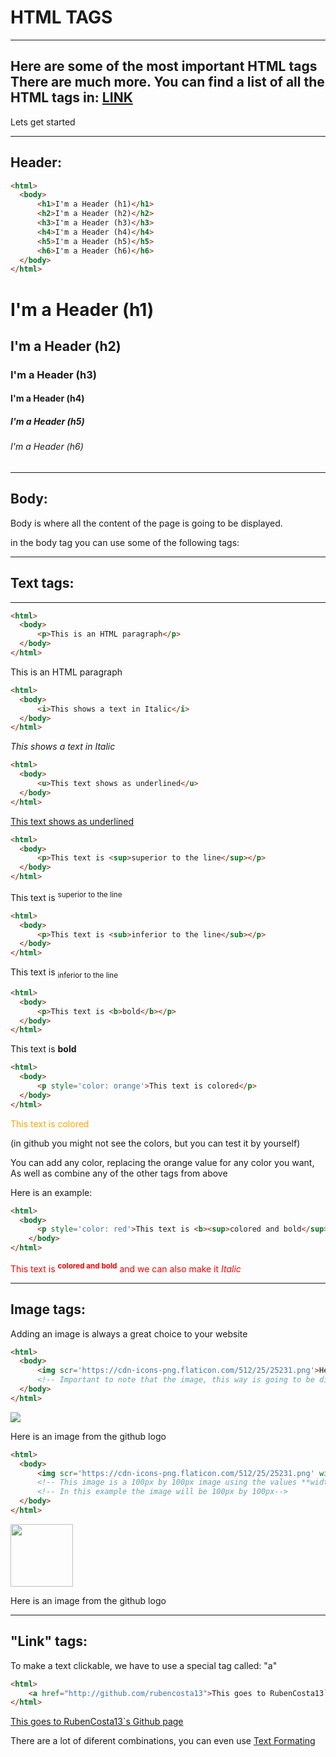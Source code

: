 # HTML TAGS

---
Here are some of the most important HTML tags
There are much more. You can find a list of all the HTML tags in: [LINK](https://way2tutorial.com/html/tag/index.php)
---

Lets get started

---
Header:
---

```html
<html>
  <body>
      <h1>I'm a Header (h1)</h1>
      <h2>I'm a Header (h2)</h2>
      <h3>I'm a Header (h3)</h3>
      <h4>I'm a Header (h4)</h4>
      <h5>I'm a Header (h5)</h5>
      <h6>I'm a Header (h6)</h6>
  </body>
</html>
```
<h1>I'm a Header (h1)</h1>
<h2>I'm a Header (h2)</h2>
<h3>I'm a Header (h3)</h3>
<h4>I'm a Header (h4)</h4>
<h5>I'm a Header (h5)</h5>
<h6>I'm a Header (h6)</h6>



---
Body: 
---
Body is where all the content of the page is going to be displayed. 

in the body tag you can use some of the following tags:


---
## Text tags:
---

```html
<html>
  <body>
      <p>This is an HTML paragraph</p>
  </body>
</html>
```

<p>This is an HTML paragraph</p>

```html
<html>
  <body>
      <i>This shows a text in Italic</i>
  </body>
</html>
```

<i>This shows a text in Italic</i>

```html
<html>
  <body>
      <u>This text shows as underlined</u>
  </body>
</html>
```
<u>This text shows as underlined</u>

```html
<html>
  <body>
      <p>This text is <sup>superior to the line</sup></p>
  </body>
</html>
```
<p>This text is <sup>superior to the line</sup></p>

```html
<html>
  <body>
      <p>This text is <sub>inferior to the line</sub></p>
  </body>
</html>
```
<p>This text is <sub>inferior to the line</sub></p>

```html
<html>
  <body>
      <p>This text is <b>bold</b></p>
  </body>
</html>
```
<p>This text is <b>bold</b></p>


```html
<html>
  <body>
      <p style='color: orange'>This text is colored</p>
  </body>
</html>
```
<p style='color: orange'>This text is colored</p> (in github you might not see the colors, but you can test it by yourself)

You can add any color, replacing the orange value for any color you want, As well as combine any of the other tags from above

Here is an example: 
```html
<html>
  <body>
      <p style='color: red'>This text is <b><sup>colored and bold</sup></b> and we can also make it <i>Italic</i></p>
    </body>
</html>
```

<p style='color: red'>This text is <b><sup>colored and bold</sup></b> and we can also make it <i>Italic</i></p>


---
Image tags:
---

Adding an image is always a great choice to your website

```html
<html>
  <body>
      <img scr='https://cdn-icons-png.flaticon.com/512/25/25231.png'>Here is an image from the github logo</img>
      <!-- Important to note that the image, this way is going to be displayed as the original size-->
  </body>
</html>
```
<img src="https://cdn-icons-png.flaticon.com/512/25/25231.png" />

Here is an image from the github logo

```html
<html>
  <body>
      <img scr='https://cdn-icons-png.flaticon.com/512/25/25231.png' width='100px' height='100px'>Here is an image from the github logo</img>
      <!-- This image is a 100px by 100px image using the values **width** and **height** you can set a dimension to the image-->
      <!-- In this example the image will be 100px by 100px-->
  </body>
</html>
```
<img src="https://cdn-icons-png.flaticon.com/512/25/25231.png" width="100" height="100" />

Here is an image from the github logo

---
"Link" tags:
---
To make a text clickable, we have to use a special tag called: "a"

```html
<html>
    <a href="http://github.com/rubencosta13">This goes to RubenCosta13`s Github page</a>
</html>
```
<a href="http://github.com/rubencosta13">This goes to RubenCosta13`s Github page</a>

There are a lot of diferent combinations, you can even use [Text Formating](#markdown-header-text-tags)

